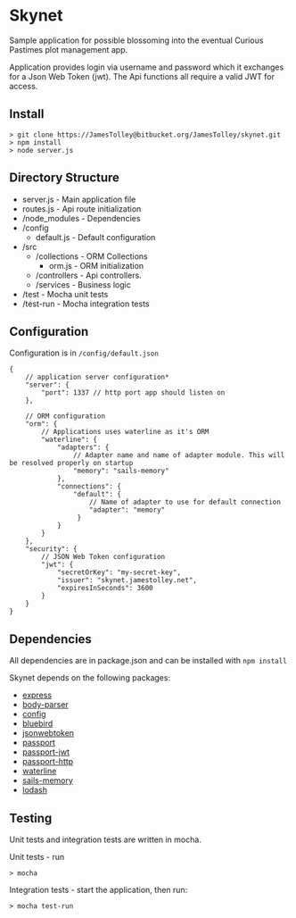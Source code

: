 # Skynet #

Sample application for possible blossoming into the eventual Curious Pastimes plot management app.

Application provides login via username and password which it exchanges for a Json Web Token (jwt). The Api functions all require a valid JWT for access.

## Install ##

```
> git clone https://JamesTolley@bitbucket.org/JamesTolley/skynet.git
> npm install
> node server.js
```

## Directory Structure ##

 - server.js - Main application file
 - routes.js - Api route initialization
 - /node_modules - Dependencies
 - /config
    - default.js - Default configuration
 - /src
    - /collections - ORM Collections
        - orm.js   - ORM initialization
    - /controllers - Api controllers.
    - /services    - Business logic
 - /test - Mocha unit tests
 - /test-run - Mocha integration tests
  

## Configuration ##

Configuration is in `/config/default.json`
```
{
    // application server configuration*
    "server": {
        "port": 1337 // http port app should listen on
    },

    // ORM configuration
    "orm": {
        // Applications uses waterline as it's ORM
        "waterline": {
            "adapters": {
                // Adapter name and name of adapter module. This will be resolved properly on startup
                "memory": "sails-memory" 
            },
            "connections": {
                "default": {
                    // Name of adapter to use for default connection
                    "adapter": "memory"
                 }
            }
        }
    },
    "security": {
        // JSON Web Token configuration
        "jwt": {
            "secretOrKey": "my-secret-key", 
            "issuer": "skynet.jamestolley.net", 
            "expiresInSeconds": 3600
        }
    }
}
```

## Dependencies ##

All dependencies are in package.json and can be installed with `npm install`

Skynet depends on the following packages:
 - [express](http://expressjs.com/)
 - [body-parser](https://github.com/expressjs/body-parser)
 - [config](https://github.com/lorenwest/node-config)
 - [bluebird](https://github.com/petkaantonov/bluebird)
 - [jsonwebtoken](https://github.com/auth0/node-jsonwebtoken)
 - [passport](http://passportjs.org/)
 - [passport-jwt](https://github.com/themikenicholson/passport-jwt)
 - [passport-http](https://github.com/jaredhanson/passport-http)
 - [waterline](https://github.com/balderdashy/waterline)
 - [sails-memory](https://github.com/balderdashy/sails-memory)
 - [lodash](https://lodash.com/)

## Testing ##

Unit tests and integration tests are written in mocha. 

Unit tests - run

```
> mocha
```

Integration tests - start the application, then run:

```
> mocha test-run
```